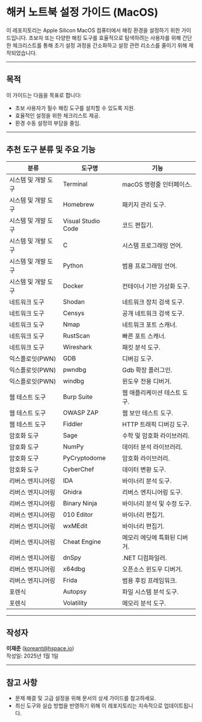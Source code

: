 # 해커 노트북 설정 가이드 (MacOS)

이 레포지토리는 Apple Silicon MacOS 컴퓨터에서 해킹 환경을 설정하기 위한 가이드입니다. 초보자 또는 다양한 해킹 도구를 효율적으로 탐색하려는 사용자를 위해 간단한 체크리스트를 통해 초기 설정 과정을 간소화하고 설정 관련 리소스를 줄이기 위해 제작되었습니다.

---

## 목적
이 가이드는 다음을 목표로 합니다:
- 초보 사용자가 필수 해킹 도구를 설치할 수 있도록 지원.
- 효율적인 설정을 위한 체크리스트 제공.
- 환경 수동 설정의 부담을 줄임.

---

## 추천 도구 분류 및 주요 기능

| 분류               | 도구명            | 기능                              | 
|--------------------|------------------|-----------------------------------|
| 시스템 및 개발 도구 | Terminal         | macOS 명령줄 인터페이스.          |
| 시스템 및 개발 도구 | Homebrew         | 패키지 관리 도구.                 |
| 시스템 및 개발 도구 | Visual Studio Code | 코드 편집기.                      |
| 시스템 및 개발 도구 | C                | 시스템 프로그래밍 언어.           |
| 시스템 및 개발 도구 | Python           | 범용 프로그래밍 언어.             |
| 시스템 및 개발 도구 | Docker           | 컨테이너 기반 가상화 도구.        |
| 네트워크 도구       | Shodan           | 네트워크 장치 검색 도구.          |
| 네트워크 도구       | Censys           | 공개 네트워크 검색 도구.          |
| 네트워크 도구       | Nmap             | 네트워크 포트 스캐너.             |
| 네트워크 도구       | RustScan         | 빠른 포트 스캐너.                 |
| 네트워크 도구       | Wireshark        | 패킷 분석 도구.                   |
| 익스플로잇(PWN)     | GDB              | 디버깅 도구.                      |
| 익스플로잇(PWN)     | pwndbg           | Gdb 확장 플러그인.                |
| 익스플로잇(PWN)     | windbg           | 윈도우 전용 디버거.                |
| 웹 테스트 도구      | Burp Suite       | 웹 애플리케이션 테스트 도구.      |
| 웹 테스트 도구      | OWASP ZAP        | 웹 보안 테스트 도구.              |
| 웹 테스트 도구      | Fiddler          | HTTP 트래픽 디버깅 도구.          |
| 암호화 도구         | Sage             | 수학 및 암호화 라이브러리.        |
| 암호화 도구         | NumPy            | 데이터 분석 라이브러리.           |
| 암호화 도구         | PyCryptodome     | 암호화 라이브러리.                |
| 암호화 도구         | CyberChef        | 데이터 변환 도구.                 |
| 리버스 엔지니어링    | IDA              | 바이너리 분석 도구.               |
| 리버스 엔지니어링    | Ghidra           | 리버스 엔지니어링 도구.           |
| 리버스 엔지니어링    | Binary Ninja     | 바이너리 분석 및 수정 도구.       |
| 리버스 엔지니어링    | 010 Editor       | 바이너리 편집기.                  |
| 리버스 엔지니어링    | wxMEdit       | 바이너리 편집기.                  |
| 리버스 엔지니어링    | Cheat Engine       | 메모리 에딧에 특화된 디버거.              |
| 리버스 엔지니어링    | dnSpy       | .NET 디컴파일러.            |
| 리버스 엔지니어링    | x64dbg       | 오픈소스 윈도우 디버거.           |
| 리버스 엔지니어링    | Frida       | 범용 후킹 프레임워크.        |
| 포렌식              | Autopsy          | 파일 시스템 분석 도구.            |
| 포렌식              | Volatility       | 메모리 분석 도구.                 |

---


## 작성자
**이재준** (koreant@hspace.io)  
작성일: 2025년 1월 1일

---

## 참고 사항
- 문제 해결 및 고급 설정을 위해 문서의 상세 가이드를 참고하세요.
- 최신 도구와 실습 방법을 반영하기 위해 이 레포지토리는 지속적으로 업데이트됩니다.
